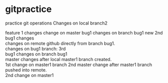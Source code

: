 # gitpractice
practice git operations
Changes on local branch2

feature 1 changes
change on master
bug1 changes on branch bug1
new 2nd bug1 changes  
changes on remote github directly from branch bug1.  
changes on bug1 branch: 3rd  
bug1 changes on branch bug1  
master changes after local master1 branch created.  
1st change on master1 branch
2nd master change after master1 branch pushed into remote.  
2nd change on master1
